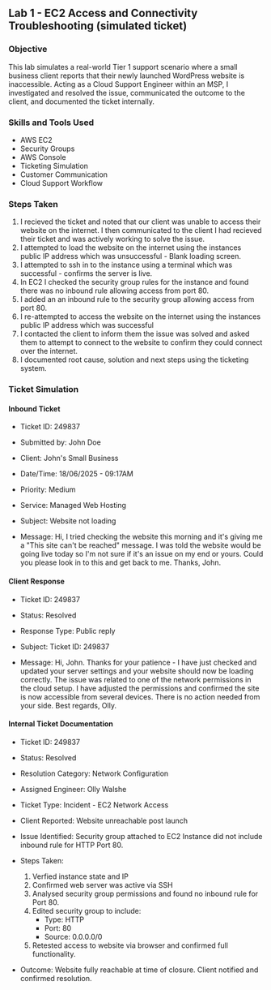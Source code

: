 ## Lab 1 - EC2 Access and Connectivity Troubleshooting (simulated ticket)
### Objective
This lab simulates a real-world Tier 1 support scenario where a small business client reports that their newly launched WordPress website is inaccessible. Acting as a Cloud Support Engineer within an MSP, I investigated and resolved the issue, communicated the outcome to the client, and documented the ticket internally.
### Skills and Tools Used
- AWS EC2
- Security Groups
- AWS Console
- Ticketing Simulation
- Customer Communication
- Cloud Support Workflow

### Steps Taken

1. I recieved the ticket and noted that our client was unable to access their website on the internet. I then communicated to the client I had recieved their ticket and was actively working to solve the issue.
2. I attempted to load the website on the internet using the instances public IP address which was unsuccessful - Blank loading screen.
3. I attempted to ssh in to the instance using a terminal which was successful - confirms the server is live.
4. In EC2 I checked the security group rules for the instance and found there was no inbound rule allowing access from port 80.
5. I added an an inbound rule to the security group allowing access from port 80.
6. I re-attempted to access the website on the internet using the instances public IP address which was successful
7. I contacted the client to inform them the issue was solved and asked them to attempt to connect to the website to confirm they could connect over the internet.
8. I documented root cause, solution and next steps using the ticketing system.

### Ticket Simulation
#### Inbound Ticket
- Ticket ID: 249837
- Submitted by: John Doe
- Client: John's Small Business
- Date/Time: 18/06/2025 - 09:17AM
- Priority: Medium
- Service: Managed Web Hosting

- Subject: Website not loading
- Message: Hi, I tried checking the website this morning and it's giving me a "This site can't be reached" message. I was told the website would be going live today so I'm not sure if it's an issue on my end or yours. Could you please look in to this and get back to me. Thanks, John.

#### Client Response
- Ticket ID: 249837
- Status: Resolved
- Response Type: Public reply

- Subject: Ticket ID: 249837
- Message: Hi, John. Thanks for your patience - I have just checked and updated your server settings and your website should now be loading correctly. The issue was related to one of the network permissions in the cloud setup. I have adjusted the permissions and confirmed the site is now accessible from several devices. There is no action needed from your side. Best regards, Olly.

#### Internal Ticket Documentation
- Ticket ID: 249837
- Status: Resolved
- Resolution Category: Network Configuration
- Assigned Engineer: Olly Walshe
- Ticket Type: Incident - EC2 Network Access

- Client Reported: Website unreachable post launch
- Issue Identified: Security group attached to EC2 Instance did not include inbound rule for HTTP Port 80.
- Steps Taken:
  1. Verfied instance state and IP
  2. Confirmed web server was active via SSH
  3. Analysed security group permissions and found no inbound rule for Port 80.
  4. Edited security group to include:
     - Type: HTTP
     - Port: 80
     - Source: 0.0.0.0/0
  5. Retested access to website via browser and confirmed full functionality.
- Outcome: Website fully reachable at time of closure. Client notified and confirmed resolution.
